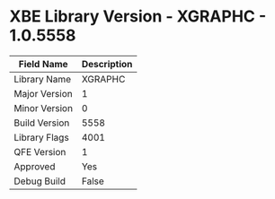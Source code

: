 # XBE Library Version - XGRAPHC - 1.0.5558

| Field Name | Description |
|---|---|
| Library Name | XGRAPHC |
| Major Version | 1 |
| Minor Version | 0 |
| Build Version | 5558 |
| Library Flags | 4001 |
| QFE Version | 1 |
| Approved | Yes |
| Debug Build | False |
